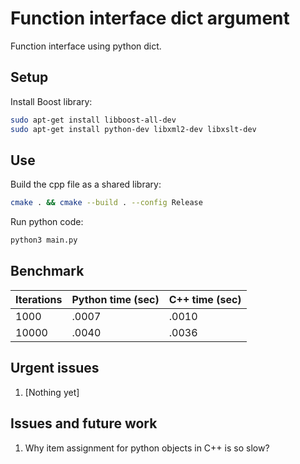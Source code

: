 # Function interface dict argument

Function interface using python dict.

## Setup

Install Boost library:
```bash
sudo apt-get install libboost-all-dev
sudo apt-get install python-dev libxml2-dev libxslt-dev
```

## Use

Build the cpp file as a shared library:
```bash
cmake . && cmake --build . --config Release
```

Run python code:
```bash
python3 main.py
```

## Benchmark
| Iterations | Python time (sec) | C++ time (sec) |
|------------|-------------------|----------------|
| 1000       | .0007             | .0010          |
| 10000      | .0040             | .0036          |

## Urgent issues
1. [Nothing yet]


## Issues and future work
1. Why item assignment for python objects in C++ is so slow?
